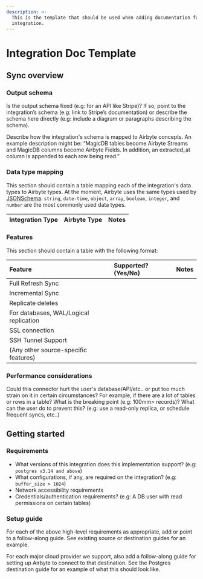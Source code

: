 ```yaml
---
description: >-
  This is the template that should be used when adding documentation for a new
  integration.
---
```


# Integration Doc Template

## Sync overview

### Output schema

Is the output schema fixed \(e.g: for an API like Stripe\)? If so, point to the integration’s schema \(e.g: link to Stripe’s documentation\) or describe the schema here directly \(e.g: include a diagram or paragraphs describing the schema\).

Describe how the integration's schema is mapped to Airbyte concepts. An example description might be: “MagicDB tables become Airbyte Streams and MagicDB columns become Airbyte Fields. In addition, an extracted\_at column is appended to each row being read.”

### Data type mapping

This section should contain a table mapping each of the integration's data types to Airbyte types. At the moment, Airbyte uses the same types used by [JSONSchema](https://json-schema.org/understanding-json-schema/reference/index.html). `string`, `date-time`, `object`, `array`, `boolean`, `integer`, and `number` are the most commonly used data types.

| Integration Type | Airbyte Type | Notes |
| :--- | :--- | :--- |


### Features

This section should contain a table with the following format:

| Feature | Supported?\(Yes/No\) | Notes |
| :--- | :--- | :--- |
| Full Refresh Sync |  |  |
| Incremental Sync |  |  |
| Replicate deletes |  |  |
| For databases, WAL/Logical replication |  |  |
| SSL connection |  |  |
| SSH Tunnel Support |  |  |
| \(Any other source-specific features\) |  |  |

### Performance considerations

Could this connector hurt the user's database/API/etc.. or put too much strain on it in certain circumstances? For example, if there are a lot of tables or rows in a table? What is the breaking point \(e.g: 100mm&gt; records\)? What can the user do to prevent this? \(e.g: use a read-only replica, or schedule frequent syncs, etc..\)

## Getting started

### Requirements

* What versions of this integration does this implementation support? \(e.g: `postgres v3.14 and above`\) 
* What configurations, if any, are required on the integration? \(e.g: `buffer_size > 1024`\)
* Network accessibility requirements
* Credentials/authentication requirements? \(e.g: A  DB user with read permissions on certain tables\) 

### Setup guide

For each of the above high-level requirements as appropriate, add or point to a follow-along guide. See existing source or destination guides for an example.

For each major cloud provider we support, also add a follow-along guide for setting up Airbyte to connect to that destination. See the Postgres destination guide for an example of what this should look like.

